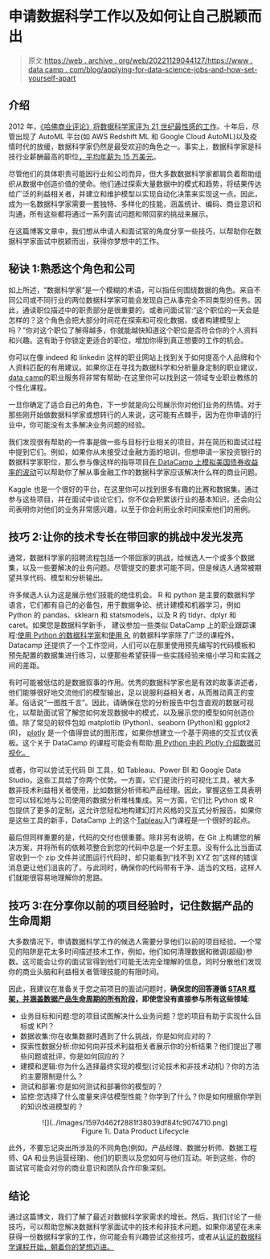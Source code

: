 # 申请数据科学工作以及如何让自己脱颖而出

> 原文:[https://web . archive . org/web/20221129044127/https://www . data camp . com/blog/applying-for-data-science-jobs-and-how-set-yourself-apart](https://web.archive.org/web/20221129044127/https://www.datacamp.com/blog/applying-for-data-science-jobs-and-how-to-set-yourself-apart)

## 介绍

2012 年，[《哈佛商业评论》将数据科学家评为 21 世纪最性感的工作](https://web.archive.org/web/20221221030718/https://hbr.org/2012/10/data-scientist-the-sexiest-job-of-the-21st-century)。十年后，尽管出现了 AutoML 平台(如 AWS Redshift ML 和 Google Cloud AutoML)以及疫情时代的放缓，数据科学家仍然是最受欢迎的角色之一。事实上，数据科学家是科技行业薪酬最高的职位[，平均年薪为 15 万美元](https://web.archive.org/web/20221221030718/https://www.hiringlab.org/2018/03/15/data-science-job-postings-growing-quickly)。

尽管他们的具体职责可能因行业和公司而异，但大多数数据科学家都肩负着帮助组织从数据中创造价值的使命。他们通过探索大量数据中的模式和趋势，将结果传达给广泛的利益相关者，并建立和维护模型以实现自动化决策来实现这一点。因此，成为一名数据科学家需要一套独特、多样化的技能，涵盖统计、编码、商业意识和沟通，所有这些都将通过一系列面试问题和带回家的挑战来展示。

在这篇博客文章中，我们想从申请人和面试官的角度分享一些技巧，以帮助你在数据科学家面试中脱颖而出，获得你梦想中的工作。

## 秘诀 1:熟悉这个角色和公司

如上所述，“数据科学家”是一个模糊的术语，可以指任何围绕数据的角色。来自不同公司或不同行业的两位数据科学家可能会发现自己从事完全不同类型的任务。因此，通读职位描述中的职责部分是很重要的，或者问面试官:“这个职位的一天会是怎样的？这个角色会把大部分时间花在探索和可视化数据，或者构建模型上吗？”你对这个职位了解得越多，你就能越快知道这个职位是否符合你的个人资料和兴趣。这有助于你锁定更适合的职位，增加你得到真正想要的工作的机会。

你可以在像 indeed 和 linkedin 这样的职业网站上找到关于如何提高个人品牌和个人资料匹配的有用建议。如果你正在寻找为数据科学和分析量身定制的职业建议，[data camp](https://web.archive.org/web/20221221030718/https://www.datacamp.com/careerservices)的职业服务将非常有帮助-在这里你可以找到这一领域专业职业教练的个性化课程。

一旦你确定了适合自己的角色，下一步就是向公司展示你对他们业务的热情。对于那些刚开始做数据科学家或想转行的人来说，这可能有点棘手，因为在你申请的行业中，你可能没有太多解决业务问题的经验。

我们发现很有帮助的一件事是做一些与目标行业相关的项目，并在简历和面试过程中提到它们。例如，如果你从未接受过金融方面的培训，但想申请一家投资银行的数据科学家职位，那么参与像这样的指导项目[在 DataCamp 上模拟美国债券收益率的波动](https://web.archive.org/web/20221221030718/https://www.datacamp.com/projects/738)可以帮助你了解从事金融工作的数据科学家应该解决什么样的商业问题。

Kaggle 也是一个很好的平台，在这里你可以找到很多有趣的比赛和数据集。通过参与这些项目，并在面试中谈论它们，你不仅会积累该行业的基本知识，还会向公司表明你对他们的业务非常感兴趣，以至于你会利用业余时间探索他们的用例。

## 技巧 2:让你的技术专长在带回家的挑战中发光发亮

通常，数据科学家的招聘流程包括一个带回家的挑战，给候选人一个或多个数据集，以及一些要解决的业务问题。尽管提交的要求可能不同，但是候选人通常被期望共享代码、模型和分析输出。

许多候选人认为这是展示他们技能的绝佳机会。 R 和 python 是主要的数据科学语言，它们都有自己的必备包，用于数据争论、统计建模和机器学习，例如 Python 的 pandas、sklearn 和 statsmodels，以及 R 的 tidyr、dplyr 和 caret。如果您是数据科学新手， 建议参加一些类似 DataCamp 上的职业跟踪课程:[使用 Python 的数据科学家](https://web.archive.org/web/20221221030718/https://www.datacamp.com/tracks/data-scientist-with-python)和[使用 R.](https://web.archive.org/web/20221221030718/https://www.datacamp.com/tracks/data-scientist-with-r) 的数据科学家除了广泛的课程外，Datacamp 还提供了一个工作空间，人们可以在那里使用预先编写的代码模板和预先配置的数据集进行练习，以便那些希望获得一些实践经验来缩小学习和实践之间的差距。

有时可能被低估的是数据叙事的作用。优秀的数据科学家也是有效的故事讲述者，他们能够很好地交流他们的模型输出，足以说服利益相关者，从而推动真正的变革。俗话说“一图胜千言”。因此，请确保在您的分析报告中包含直观的数据可视化，以帮助面试官了解您如何发现数据中的模式，以及展示您的模型如何创造价值。除了常见的软件包如 matplotlib (Python)、seaborn (Python)和 ggplot2 (R)， [plotly](https://web.archive.org/web/20221221030718/https://plotly.com/graphing-libraries) 是一个值得尝试的图形库，如果你想建立一个基于网络的交互式仪表板。这个关于 DataCamp 的课程可能会有帮助:[用 Python 中的 Plotly 介绍数据可视化。](https://web.archive.org/web/20221221030718/https://www.datacamp.com/courses/introduction-to-data-visualization-with-plotly-in-python)

或者，你可以尝试无代码 BI 工具，如 Tableau、Power BI 和 Google Data Studio。这些工具给了你两个优势。一方面，它们是流行的可视化工具，被大多数非技术利益相关者使用，比如数据分析师和产品经理。因此，掌握这些工具表明您可以轻松地与公司使用的数据分析堆栈集成。另一方面，它们比 Python 或 R 包提供了更多的定制，这允许您轻松地构建幻灯片风格的交互式分析报告。如果你是这些工具的新手，DataCamp 上的这个[Tableau](https://web.archive.org/web/20221221030718/https://www.datacamp.com/courses/introduction-to-tableau)入门课程是一个很好的起点。

最后但同样重要的是，代码的交付也很重要。除非另有说明，在 Git 上构建您的解决方案，并将所有的依赖项整合到您的代码中总是一个好主意。没有什么比当面试官收到一个 zip 文件并试图运行代码时，却只能看到“找不到 XYZ 包”这样的错误消息更让他们沮丧的了。与此同时，确保你的代码带有干净、适当的文档，这样人们就能很容易地理解你的思路。

## 技巧 3:在分享你以前的项目经验时，记住数据产品的生命周期

大多数情况下，申请数据科学工作的候选人需要分享他们以前的项目经验。一个常见的陷阱是花太多时间描述技术工作，例如，他们如何清理数据和微调(超级)参数。这可能会让你的面试官得到他们可能无法完全理解的信息，同时分散他们发现你的商业头脑和利益相关者管理技能的有限时间。

因此，我建议在准备关于您之前项目的面试问题时，**确保您的回答遵循 [STAR 框架，并涵盖数据产品生命周期的所有阶段](https://web.archive.org/web/20221221030718/https://www.themuse.com/advice/star-interview-method)，即使您没有直接参与所有这些领域**:

*   业务目标和问题:您的项目试图解决什么业务问题？您的项目有助于实现什么目标或 KPI？
*   数据收集:你在收集数据时遇到了什么挑战，你是如何应对的？
*   探索性数据分析:你如何向非技术利益相关者展示你的分析结果？他们提出了哪些问题或批评，你是如何回应的？
*   建模和逻辑:你为什么选择最终实现的模型(讨论技术和非技术动机)？你的方法的主要限制是什么？
*   测试和部署:你是如何测试和部署你的模型的？
*   监控:您选择了什么度量来评估模型性能？你学到了什么？你是如何根据你学到的知识改进模型的？

<center>![](../Images/1597d462f2881f38039df84fc9074710.png)</center>

<center>Figure 1\. Data Product Lifecycle</center>

此外，不要忘记突出所涉及的不同角色(例如，产品经理、数据分析师、数据工程师、QA 和业务运营经理)、他们的职责以及您如何与他们互动。听到这些，你的面试官可能会对你的商业意识和团队合作印象深刻。

## 结论

通过这篇博文，我们了解了最近对数据科学家需求的增长。然后，我们讨论了一些技巧，可以帮助您解决数据科学家面试中的技术和非技术问题。如果你渴望在未来获得一份数据科学家的工作，你可能会有兴趣尝试这些技巧，或者从[认证的数据科学课程开始，朝着你的梦想迈进。](https://web.archive.org/web/20221221030718/https://www.datacamp.com/courses-all)